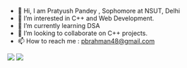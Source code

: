- 👋 Hi, I am Pratyush Pandey , Sophomore at NSUT, Delhi
- 👀 I’m interested in C++ and Web Development.
- 🌱 I’m currently learning DSA
- 💞️ I’m looking to collaborate on C++ projects.
- 📫 How to reach me : pbrahman48@gmail.com

<img src = "https://github-readme-stats.vercel.app/api?username=Pratyushpandey08&&show_icons=true&title_color=ffffff&icon_color=bb2acf&text_color=daf7dc&bg_color=151515">

<img src = "https://activity-graph.herokuapp.com/graph?username=Pratyushpandey08">
<!---
Pratyushpandey08/Pratyushpandey08 is a ✨ special ✨ repository because its `README.md` (this file) appears on your GitHub profile.
You can click the Preview link to take a look at your changes.
--->
